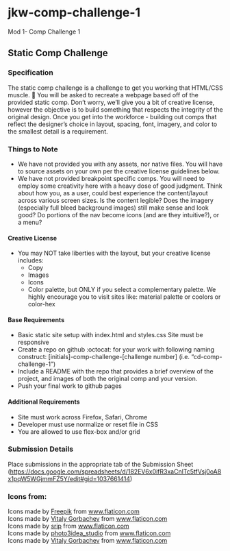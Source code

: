 # jkw-comp-challenge-1
Mod 1- Comp Challenge 1

## Static Comp Challenge
### Specification
The static comp challenge is a challenge to get you working that HTML/CSS muscle. :muscle: You will be asked to recreate a webpage based off of the provided static comp. Don’t worry, we’ll give you a bit of creative license, however the objective is to build something that respects the integrity of the original design. Once you get into the workforce - building out comps that reflect the designer’s choice in layout, spacing, font, imagery, and color to the smallest detail is a requirement.

### Things to Note
+ We have not provided you with any assets, nor native files. You will have to source assets on your own per the creative license guidelines below.
+ We have not provided breakpoint specific comps. You will need to employ some creativity here with a heavy dose of good judgment. Think about how you, as a user, could best experience the content/layout across various screen sizes. Is the content legible? Does the imagery (especially full bleed background images) still make sense and look good? Do portions of the nav become icons (and are they intuitive?), or a menu?
#### Creative License
+ You may NOT take liberties with the layout, but your creative license includes:
  + Copy
  + Images
  + Icons
  + Color palette, but ONLY if you select a complementary palette. We highly encourage you to visit sites like: material palette or coolors or color-hex
#### Base Requirements
+ Basic static site setup with index.html and styles.css
Site must be responsive
+ Create a repo on github :octocat: for your work with following naming construct: [initials]-comp-challenge-[challenge number] (i.e. “cd-comp-challenge-1”)
+ Include a README with the repo that provides a brief overview of the project, and images of both the original comp and your version.
+ Push your final work to github pages
#### Additional Requirements
+ Site must work across Firefox, Safari, Chrome
+ Developer must use normalize or reset file in CSS
+ You are allowed to use flex-box and/or grid
### Submission Details
Place submissions in the appropriate tab of the Submission Sheet (https://docs.google.com/spreadsheets/d/182EV6x0ifR3xaCnlTc5tfVsj0oA8x1pqW5WGjmmFZ5Y/edit#gid=1037661414)

### Icons from:
<div>Icons made by <a href="http://www.freepik.com/" title="Freepik">Freepik</a> from <a href="https://www.flaticon.com/" title="Flaticon">www.flaticon.com</a></div>
<div>Icons made by <a href="https://www.flaticon.com/authors/vitaly-gorbachev" title="Vitaly Gorbachev">Vitaly Gorbachev</a> from <a href="https://www.flaticon.com/" title="Flaticon">www.flaticon.com</a></div>
<div>Icons made by <a href="https://www.flaticon.com/authors/srip" title="srip">srip</a> from <a href="https://www.flaticon.com/" title="Flaticon">www.flaticon.com</a></div>
<div>Icons made by <a href="https://www.flaticon.com/free-icon/harvest_2921855" title="photo3idea_studio">photo3idea_studio</a> from <a href="https://www.flaticon.com/" title="Flaticon">www.flaticon.com</a></div>
<div>Icons made by <a href="https://www.flaticon.com/free-icon/woman_2922482" title="Vitaly Gorbachev">Vitaly Gorbachev</a> from <a href="https://www.flaticon.com/" title="Flaticon">www.flaticon.com</a></div>
